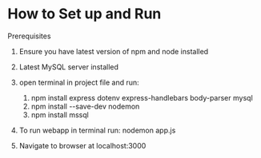 # How to Set up and Run

Prerequisites

1. Ensure you have latest version of npm and node installed
2. Latest MySQL server installed
3. open terminal in project file and run:
    1. npm install express dotenv express-handlebars body-parser mysql
    2. npm install --save-dev nodemon
    3. npm install mssql

4. To run webapp in terminal run: nodemon app.js
5. Navigate to browser at localhost:3000
